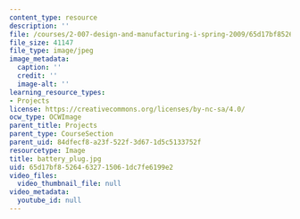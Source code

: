 ```yaml
---
content_type: resource
description: ''
file: /courses/2-007-design-and-manufacturing-i-spring-2009/65d17bf85264632715061dc7fe6199e2_battery_plug.jpg
file_size: 41147
file_type: image/jpeg
image_metadata:
  caption: ''
  credit: ''
  image-alt: ''
learning_resource_types:
- Projects
license: https://creativecommons.org/licenses/by-nc-sa/4.0/
ocw_type: OCWImage
parent_title: Projects
parent_type: CourseSection
parent_uid: 84dfecf8-a23f-522f-3d67-1d5c5133752f
resourcetype: Image
title: battery_plug.jpg
uid: 65d17bf8-5264-6327-1506-1dc7fe6199e2
video_files:
  video_thumbnail_file: null
video_metadata:
  youtube_id: null
---
```

